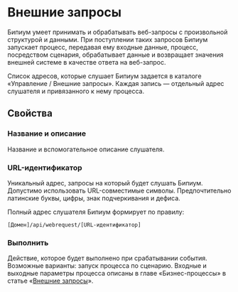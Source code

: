 # Внешние запросы

Бипиум умеет принимать и обрабатывать веб-запросы с произвольной структурой и данными. При поступлении таких запросов Бипиум запускает процесс, передавая ему входные данные, процесс, посредством сценария, обрабатывает данные и возвращает значения внешней системе в качестве ответа на веб-запрос.

Список адресов, которые слушает Бипиум задается в каталоге «Управление / Внешние запросы». Каждая запись — отдельный адрес слушателя и привязанного к нему процесса.

## Свойства

### Название и описание

Название и вспомогательное описание слушателя.

### URL-идентификатор

Уникальный адрес, запросы на который будет слушать Бипиум. Допустимо использовать URL-совместимые символы. Предпочтительно латинские буквы, цифры, знак подчеркивания и дефиса.

Полный адрес слушателя Бипиум формирует по правилу:

`[Домен]/api/webrequest/[URL-идентификатор]`

### Выполнить

Действие, которое будет выполнено при срабатывании события. Возможные варианты: запуск процесса по сценарию. Входные и выходные параметры процесса описаны в главе «Бизнес-процессы» в статье «[Внешние запросы](../../processes/events/web-requests.md)».
